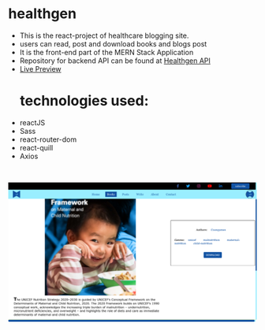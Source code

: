 # healthgen


- This is the react-project of healthcare blogging site.
- users can read, post and download books and blogs post
- It is the front-end part of the MERN Stack Application
- Repository for backend API can be found at <a href="https://github.com/Kkibe/healthgen-api">Healthgen API</a>
- <a href="https://healthgen-client.onrender.com/"> Live Preview</a>

<ul>
  <h1>technologies used:</h2>
  <li>reactJS</li>
  <li>Sass</li>
  <li>react-router-dom</li>
  <li>react-quill</li>
  <li>Axios</li>
</ul>

<br />

![preview-image](./preview.png)
